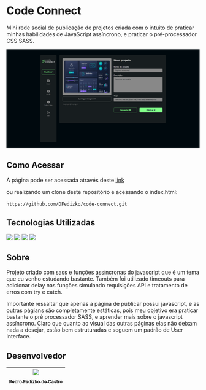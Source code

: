 <h1>Code Connect</h1>

Mini rede social de publicação de projetos criada com o intuito de praticar minhas habilidades de JavaScript assíncrono, e praticar o pré-processador CSS SASS.

![Imagem do Code Connect](img/code-connect-screenshot.png)

<h2>Como Acessar</h2>

A página pode ser acessada através deste [link](https://code-connect-t8xh.vercel.app/) 

ou realizando um clone deste repositório e acessando o index.html:
```
https://github.com/DFedizko/code-connect.git
```

<h2>Tecnologias Utilizadas</h2>
<div>
  <img src="https://img.shields.io/badge/HTML-239120?style=for-the-badge&logo=html5&logoColor=white">
  <img src="https://img.shields.io/badge/CSS-239120?&style=for-the-badge&logo=css3&logoColor=white">
  <img src="https://img.shields.io/badge/SASS-239120?&style=for-the-badge&logo=sass&logoColor=white">
  <img src="https://img.shields.io/badge/javascript-239120?&style=for-the-badge&logo=javascript&logoColor=white">
</div>

<h2>Sobre</h2>

Projeto criado com sass e funções assíncronas do javascript que é um tema que eu venho estudando bastante. Também foi utilizado timeouts para adicionar delay nas funções simulando requisições API e tratamento de erros com try e catch.

Importante ressaltar que apenas a página de publicar possui javascript, e as outras págians são completamente estáticas, pois meu objetivo era praticar bastante o pré processador SASS, e aprender mais sobre o javascript assíncrono. 
Claro que quanto ao visual das outras páginas elas não deixam nada a desejar, estão bem estruturadas e seguem um padrão de User Interface.

<h2>Desenvolvedor</h2>


| [<img loading="lazy" src="https://avatars.githubusercontent.com/u/74017914?v=4" width=115><br><sub>Pedro Fedizko de Castro</sub>](https://github.com/DFedizko) |
| :---: |
